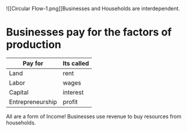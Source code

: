 ![[Circular Flow-1.png]]Businesses and Households are interdependent.
# Businesses pay for the factors of production
| Pay for | Its called |
| ---- | ---- |
| Land | rent |
| Labor | wages |
| Capital | interest |
| Entrepreneurship | profit |
All are a form of Income!
Businesses use revenue to buy resources from households.

